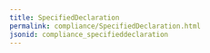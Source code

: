 ```yaml
---
title: SpecifiedDeclaration
permalink: compliance/SpecifiedDeclaration.html
jsonid: compliance_specifieddeclaration
---
```

